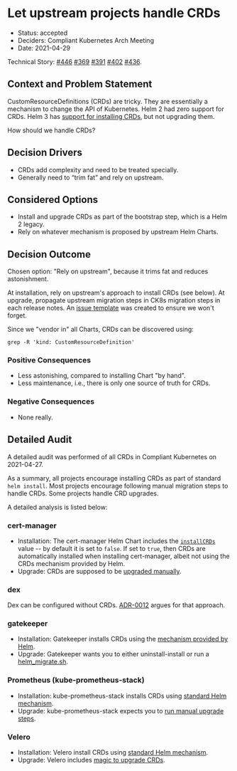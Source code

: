 # Let upstream projects handle CRDs

* Status: accepted
* Deciders: Compliant Kubernetes Arch Meeting
* Date: 2021-04-29

Technical Story: [#446](https://github.com/elastisys/compliantkubernetes-apps/pull/446) [#369](https://github.com/elastisys/compliantkubernetes-apps/issues/369) [#391](https://github.com/elastisys/compliantkubernetes-apps/issues/391) [#402](https://github.com/elastisys/compliantkubernetes-apps/issues/402) [#436](https://github.com/elastisys/compliantkubernetes-apps/pull/436).

## Context and Problem Statement

CustomResourceDefinitions (CRDs) are tricky. They are essentially a mechanism to change the API of Kubernetes. Helm 2 had zero support for CRDs. Helm 3 has [support for installing CRDs](https://helm.sh/docs/topics/charts/#custom-resource-definitions-crds), but not upgrading them.

How should we handle CRDs?

## Decision Drivers

* CRDs add complexity and need to be treated specially.
* Generally need to “trim fat” and rely on upstream.

## Considered Options

* Install and upgrade CRDs as part of the bootstrap step, which is a Helm 2 legacy.
* Rely on whatever mechanism is proposed by upstream Helm Charts.

## Decision Outcome

Chosen option: "Rely on upstream", because it trims fat and reduces astonishment.

At installation, rely on upstream's approach to install CRDs (see below). At upgrade, propagate upstream migration steps in CK8s migration steps in each release notes. An [issue template](https://github.com/elastisys/compliantkubernetes-apps/pull/436) was created to ensure we won't forget.

Since we "vendor in" all Charts, CRDs can be discovered using:

```
grep -R 'kind: CustomResourceDefinition'
```

### Positive Consequences

* Less astonishing, compared to installing Chart "by hand".
* Less maintenance, i.e., there is only one source of truth for CRDs.

### Negative Consequences

* None really.

## Detailed Audit

A detailed audit was performed of all CRDs in Compliant Kubernetes on 2021-04-27.

As a summary, all projects encourage installing CRDs as part of standard `helm install`. Most projects encourage following manual migration steps to handle CRDs. Some projects handle CRD upgrades.

A detailed analysis is listed below:

### cert-manager

* Installation: The cert-manager Helm Chart includes the [`installCRDs`](https://github.com/jetstack/cert-manager/blob/master/deploy/charts/cert-manager/values.yaml#L42) value -- by default it is set to `false`. If set to `true`, then CRDs are automatically installed when installing cert-manager, albeit not using the CRDs mechanism provided by Helm.
* Upgrade: CRDs are supposed to be [upgraded manually](https://cert-manager.io/docs/installation/upgrading/#upgrading-with-helm).

### dex

Dex can be configured without CRDs. [ADR-0012](https://github.com/elastisys/compliantkubernetes/pull/134) argues for that approach.

### gatekeeper

* Installation: Gatekeeper installs CRDs using the [mechanism provided by Helm](https://github.com/open-policy-agent/gatekeeper/tree/master/charts/gatekeeper/crds).
* Upgrade: Gatekeeper wants you to either uninstall-install or run a [helm_migrate.sh](https://github.com/open-policy-agent/gatekeeper/tree/master/charts/gatekeeper#upgrade-chart).

### Prometheus (kube-prometheus-stack)

* Installation: kube-prometheus-stack installs CRDs using [standard Helm mechanism](https://github.com/prometheus-community/helm-charts/tree/main/charts/kube-prometheus-stack/crds).
* Upgrade: kube-prometheus-stack expects you to [run manual upgrade steps](https://github.com/prometheus-community/helm-charts/tree/main/charts/kube-prometheus-stack#from-14x-to-15x).

### Velero

* Installation: Velero install CRDs using [standard Helm mechanism](https://github.com/vmware-tanzu/helm-charts/tree/main/charts/velero/crds).
* Upgrade: Velero includes [magic to upgrade CRDs](https://github.com/vmware-tanzu/helm-charts/blob/main/charts/velero/templates/upgrade-crds/).
